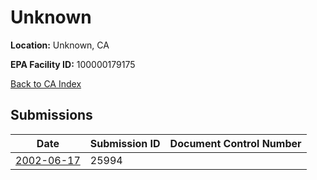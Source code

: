 # Unknown

**Location:** Unknown, CA

**EPA Facility ID:** 100000179175

[Back to CA Index](../../index.md)

## Submissions

| Date | Submission ID | Document Control Number |
|------|--------------|-------------------------|
| [2002-06-17](submissions/25994.md) | 25994 |  |
